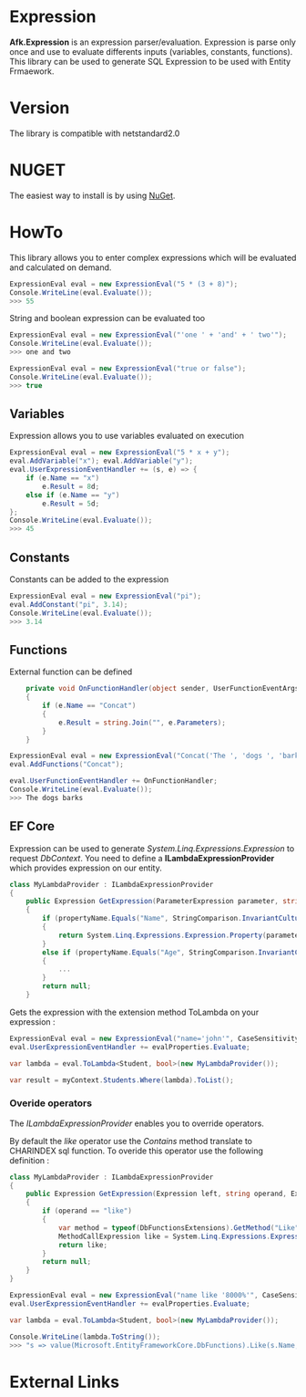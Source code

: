 # Expression
**Afk.Expression** is an expression parser/evaluation. Expression is parse only once and use to evaluate differents inputs (variables, constants, functions).
This library can be used to generate SQL Expression to be used with Entity Frmaework.

# Version
The library is compatible with netstandard2.0

# NUGET
The easiest way to install is by using [NuGet](https://www.nuget.org/packages/Afk.Expression/).

# HowTo
This library allows you to enter complex expressions which will be evaluated and calculated on demand.
```csharp
ExpressionEval eval = new ExpressionEval("5 * (3 + 8)");
Console.WriteLine(eval.Evaluate());
>>> 55
```

String and boolean expression can be evaluated too
```csharp
ExpressionEval eval = new ExpressionEval("'one ' + 'and' + ' two'");
Console.WriteLine(eval.Evaluate());
>>> one and two
```

```csharp
ExpressionEval eval = new ExpressionEval("true or false");
Console.WriteLine(eval.Evaluate());
>>> true
```

## Variables
Expression allows you to use variables evaluated on execution
```csharp
ExpressionEval eval = new ExpressionEval("5 * x + y");
eval.AddVariable("x"); eval.AddVariable("y");
eval.UserExpressionEventHandler += (s, e) => {
    if (e.Name == "x")
        e.Result = 8d;
    else if (e.Name == "y")
        e.Result = 5d;
}; 
Console.WriteLine(eval.Evaluate());
>>> 45
```

## Constants
Constants can be added to the expression
```csharp
ExpressionEval eval = new ExpressionEval("pi");
eval.AddConstant("pi", 3.14);
Console.WriteLine(eval.Evaluate());
>>> 3.14
```

## Functions
External function can be defined
```csharp
    private void OnFunctionHandler(object sender, UserFunctionEventArgs e)
    {
        if (e.Name == "Concat")
        {
            e.Result = string.Join("", e.Parameters);
        }
    }

ExpressionEval eval = new ExpressionEval("Concat('The ', 'dogs ', 'barks') + '.'");
eval.AddFunctions("Concat");

eval.UserFunctionEventHandler += OnFunctionHandler;
Console.WriteLine(eval.Evaluate());
>>> The dogs barks
```

## EF Core
Expression can be used to generate *System.Linq.Expressions.Expression* to request *DbContext*.
You need to define a **ILambdaExpressionProvider** which provides expression on our entity.

```csharp
class MyLambdaProvider : ILambdaExpressionProvider
{
    public Expression GetExpression(ParameterExpression parameter, string propertyName)
    {
        if (propertyName.Equals("Name", StringComparison.InvariantCultureIgnoreCase))
        {
            return System.Linq.Expressions.Expression.Property(parameter, nameof(Student.Name));
        }
        else if (propertyName.Equals("Age", StringComparison.InvariantCultureIgnoreCase))
        {
            ...
        }
        return null;
    }
```

Gets the expression with the extension method ToLambda on your expression :

```csharp
ExpressionEval eval = new ExpressionEval("name='john'", CaseSensitivity.None);
eval.UserExpressionEventHandler += evalProperties.Evaluate;

var lambda = eval.ToLambda<Student, bool>(new MyLambdaProvider());

var result = myContext.Students.Where(lambda).ToList();
```

### Overide operators
The *ILambdaExpressionProvider* enables you to override operators. 

By default the *like* operator use the *Contains* method translate to CHARINDEX sql function. To overide this operator use the following definition :

```csharp
class MyLambdaProvider : ILambdaExpressionProvider
{
    public Expression GetExpression(Expression left, string operand, Expression right)
    {
        if (operand == "like")
        {
            var method = typeof(DbFunctionsExtensions).GetMethod("Like", new[] { typeof(DbFunctions), typeof(string), typeof(string) });
            MethodCallExpression like = System.Linq.Expressions.Expression.Call(method, Expression.Constant(EF.Functions), left, right);
            return like;
        }
        return null;
    }
}

ExpressionEval eval = new ExpressionEval("name like '8000%'", CaseSensitivity.None);
eval.UserExpressionEventHandler += evalProperties.Evaluate;

var lambda = eval.ToLambda<Student, bool>(new MyLambdaProvider());

Console.WriteLine(lambda.ToString());
>>> "s => value(Microsoft.EntityFrameworkCore.DbFunctions).Like(s.Name, \"8000%\")"
```

# External Links

